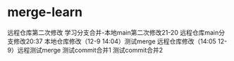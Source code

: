 # merge-learn
远程仓库第二次修改
学习分支合并-本地main第二次修改21-20
远程仓库main分支修改20:37
本地仓库修改（12-9 14:04）测试merge  远程仓库修改（14:05 12-9）远程测试merge
测试commit合并1
测试commit合并2
